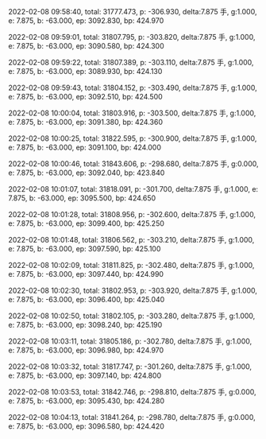 2022-02-08 09:58:40, total: 31777.473, p: -306.930, delta:7.875 手, g:1.000, e: 7.875, b: -63.000, ep: 3092.830, bp: 424.970

2022-02-08 09:59:01, total: 31807.795, p: -303.820, delta:7.875 手, g:1.000, e: 7.875, b: -63.000, ep: 3090.580, bp: 424.300

2022-02-08 09:59:22, total: 31807.389, p: -303.110, delta:7.875 手, g:1.000, e: 7.875, b: -63.000, ep: 3089.930, bp: 424.130

2022-02-08 09:59:43, total: 31804.152, p: -303.490, delta:7.875 手, g:1.000, e: 7.875, b: -63.000, ep: 3092.510, bp: 424.500

2022-02-08 10:00:04, total: 31803.916, p: -303.500, delta:7.875 手, g:1.000, e: 7.875, b: -63.000, ep: 3091.380, bp: 424.360

2022-02-08 10:00:25, total: 31822.595, p: -300.900, delta:7.875 手, g:1.000, e: 7.875, b: -63.000, ep: 3091.100, bp: 424.000

2022-02-08 10:00:46, total: 31843.606, p: -298.680, delta:7.875 手, g:0.000, e: 7.875, b: -63.000, ep: 3092.040, bp: 423.840

2022-02-08 10:01:07, total: 31818.091, p: -301.700, delta:7.875 手, g:1.000, e: 7.875, b: -63.000, ep: 3095.500, bp: 424.650

2022-02-08 10:01:28, total: 31808.956, p: -302.600, delta:7.875 手, g:1.000, e: 7.875, b: -63.000, ep: 3099.400, bp: 425.250

2022-02-08 10:01:48, total: 31806.562, p: -303.210, delta:7.875 手, g:1.000, e: 7.875, b: -63.000, ep: 3097.590, bp: 425.100

2022-02-08 10:02:09, total: 31811.825, p: -302.480, delta:7.875 手, g:1.000, e: 7.875, b: -63.000, ep: 3097.440, bp: 424.990

2022-02-08 10:02:30, total: 31802.953, p: -303.920, delta:7.875 手, g:1.000, e: 7.875, b: -63.000, ep: 3096.400, bp: 425.040

2022-02-08 10:02:50, total: 31802.105, p: -303.280, delta:7.875 手, g:1.000, e: 7.875, b: -63.000, ep: 3098.240, bp: 425.190

2022-02-08 10:03:11, total: 31805.186, p: -302.780, delta:7.875 手, g:1.000, e: 7.875, b: -63.000, ep: 3096.980, bp: 424.970

2022-02-08 10:03:32, total: 31817.747, p: -301.260, delta:7.875 手, g:1.000, e: 7.875, b: -63.000, ep: 3097.140, bp: 424.800

2022-02-08 10:03:53, total: 31842.746, p: -298.810, delta:7.875 手, g:0.000, e: 7.875, b: -63.000, ep: 3095.430, bp: 424.280

2022-02-08 10:04:13, total: 31841.264, p: -298.780, delta:7.875 手, g:0.000, e: 7.875, b: -63.000, ep: 3096.580, bp: 424.420